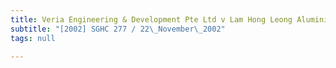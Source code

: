 ```yaml
---
title: Veria Engineering & Development Pte Ltd v Lam Hong Leong Aluminium Pte Ltd
subtitle: "[2002] SGHC 277 / 22\_November\_2002"
tags: null

---
```


